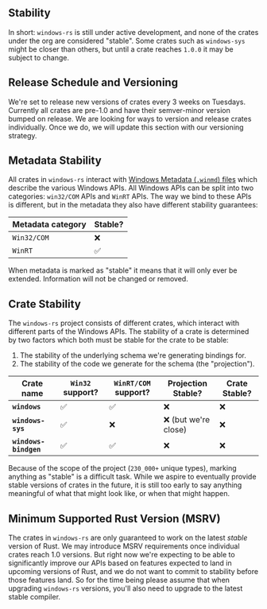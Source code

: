 ## Stability

In short: `windows-rs` is still under active development, and none of the crates
under the org are considered "stable". Some crates such as `windows-sys` might
be closer than others, but until a crate reaches `1.0.0` it may be subject to
change.

## Release Schedule and Versioning

We're set to release new versions of crates every 3 weeks on Tuesdays. Currently all crates
are pre-1.0 and have their semver-minor version bumped on release. We are
looking for ways to version and release crates individually. Once we do, we will
update this section with our versioning strategy.

## Metadata Stability

All crates in `windows-rs` interact with [Windows Metadata (`.winmd`)
files](https://github.com/microsoft/win32metadata) which describe the various
Windows APIs. All Windows APIs can be split into two categories:
`win32/COM` APIs and `WinRT` APIs. The way we bind to these APIs is different,
but in the metadata they also have different stability guarantees:

| Metadata category | Stable? |
|-------------------|---------|
| `Win32/COM`       | ❌       |
| `WinRT`           | ✅       |

When metadata is marked as "stable" it means that it will only ever be extended.
Information will not be changed or removed.

## Crate Stability

The `windows-rs` project consists of different crates, which interact with
different parts of the Windows APIs. The stability of a crate is determined by
two factors which both must be stable for the crate to be stable:

1. The stability of the underlying schema we're generating bindings for.
2. The stability of the code we generate for the schema (the "projection").

| Crate name            | `Win32` support? | `WinRT/COM` support? | Projection Stable?  | Crate Stable? |
|-----------------------|------------------|----------------------|---------------------|---------------|
| **`windows`**         | ✅                | ✅                    | ❌                   | ❌             |
| **`windows-sys`**     | ✅                | ❌                    | ❌ (but we're close) | ❌             |
| **`windows-bindgen`** | ✅                | ✅                    | ❌                   | ❌             |

Because of the scope of the project (`230_000+` unique types), marking anything
as "stable" is a difficult task. While we aspire to eventually provide stable
versions of crates in the future, it is still too early to say anything
meaningful of what that might look like, or when that might happen.

## Minimum Supported Rust Version (MSRV)

The crates in `windows-rs` are only guaranteed to work on the latest _stable_ version of
Rust. We may introduce MSRV requirements once individual crates reach 1.0
versions. But right now we're expecting to be able to significantly improve our
APIs based on features expected to land in upcoming versions of Rust, and
we do not want to commit to stability before those features land. So for the
time being please assume that when upgrading `windows-rs` versions, you'll also
need to upgrade to the latest stable compiler.
